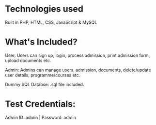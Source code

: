 # Technologies used

Built in PHP, HTML, CSS, JavaScript & MySQL

# What's Included?

User: Users can sign up, login, process admission, print admission form, upload documents etc.

Admin: Admins can manage users, admission, documents, delete/update user details, programme/courses etc.

Dummy SQL Databse: .sql file included.

# Test Credentials:

Admin ID: admin | Password: admin
